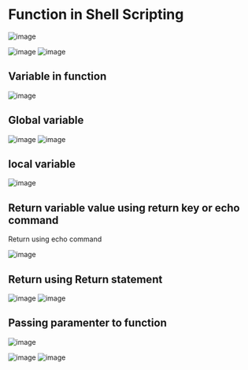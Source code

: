 Function in Shell Scripting
===========================

![image](https://user-images.githubusercontent.com/53966749/197682817-7d53db7e-7070-42ea-857f-5cf96c58cf4b.png)

![image](https://user-images.githubusercontent.com/53966749/197684820-7ffcdf2e-53e4-492b-9853-dcc81d74f05d.png)
![image](https://user-images.githubusercontent.com/53966749/197684963-093e924e-5065-4a2a-bb00-e2daac3a9897.png)

Variable in function
------------------------
![image](https://user-images.githubusercontent.com/53966749/197694425-11d88a42-6bf7-407b-af43-61f42f2dcac4.png)


Global variable
-------------
![image](https://user-images.githubusercontent.com/53966749/197687964-5acec892-680f-4312-99c8-b2968dac748b.png)
![image](https://user-images.githubusercontent.com/53966749/197688115-addad1db-2634-4ebd-8d62-d5bc7078aa46.png)

local variable
--------------
![image](https://user-images.githubusercontent.com/53966749/197692074-b51b217c-7af2-40e6-8648-ba160c45875a.png)

Return variable value using return key or echo command
-----------------------------------------------------
Return using echo command

![image](https://user-images.githubusercontent.com/53966749/197693181-f151a733-0cfc-4505-be88-94bb11cb8558.png)

Return using Return statement
--------------------------------

![image](https://user-images.githubusercontent.com/53966749/197694012-edd1ec4a-a761-4792-8cfa-750e867fab3a.png)
![image](https://user-images.githubusercontent.com/53966749/197694136-b5f0c6e1-6f63-4e08-b190-3b96cb314594.png)

Passing paramenter to function
-------------------------------
![image](https://user-images.githubusercontent.com/53966749/197697031-669f9736-f7ca-4c32-acbf-7f80c8d53681.png)

![image](https://user-images.githubusercontent.com/53966749/197696911-15e77cc1-91cb-4ad2-9c28-bc63cd04de23.png)
![image](https://user-images.githubusercontent.com/53966749/197697323-18556724-b0a1-41a2-84f3-c019539dae39.png)


